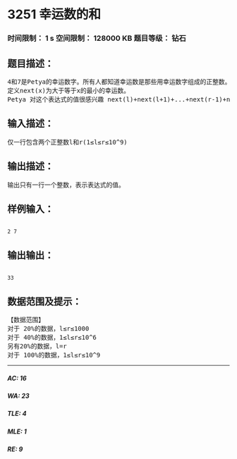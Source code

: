 # 3251 幸运数的和   
### 时间限制： 1 s     空间限制： 128000 KB     题目等级： 钻石  
## 题目描述：  

<pre>
4和7是Petya的幸运数字。所有人都知道幸运数是那些用幸运数字组成的正整数。如47，477是幸运数，5，17，417就不是幸运数。
定义next(x)为大于等于x的最小的幸运数。
Petya 对这个表达式的值很感兴趣 next(l)+next(l+1)+...+next(r-1)+next(r)。希望你能帮助他计算出这个表达式的值。
</pre>
  
  
## 输入描述：  

<pre>
仅一行包含两个正整数l和r(1≤l≤r≤10^9)
</pre>
  
  
## 输出描述：  

<pre>
输出只有一行一个整数，表示表达式的值。
</pre>
  
  
## 样例输入：  

<pre><code>
2 7
</code></pre>
  
  
## 输出输出：  

<pre><code>
33
</code></pre>
  
  
## 数据范围及提示：  

<pre>
【数据范围】
对于 20%的数据，l≤r≤1000
对于 40%的数据，1≤l≤r≤10^6
另有20%的数据，l=r
对于 100%的数据，1≤l≤r≤10^9
</pre>
  
  
***  

##### AC: 16  
##### WA: 23  
##### TLE: 4  
##### MLE: 1  
##### RE: 9  
